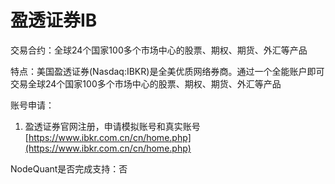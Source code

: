 # 盈透证券IB

交易合约：全球24个国家100多个市场中心的股票、期权、期货、外汇等产品

特点：美国盈透证券\(Nasdaq:IBKR\)是全美优质网络券商。通过一个全能账户即可交易全球24个国家100多个市场中心的股票、期权、期货、外汇等产品

账号申请：

1. 盈透证券官网注册，申请模拟账号和真实账号 [https://www.ibkr.com.cn/cn/home.php](https://www.ibkr.com.cn/cn/home.php)

NodeQuant是否完成支持：否

